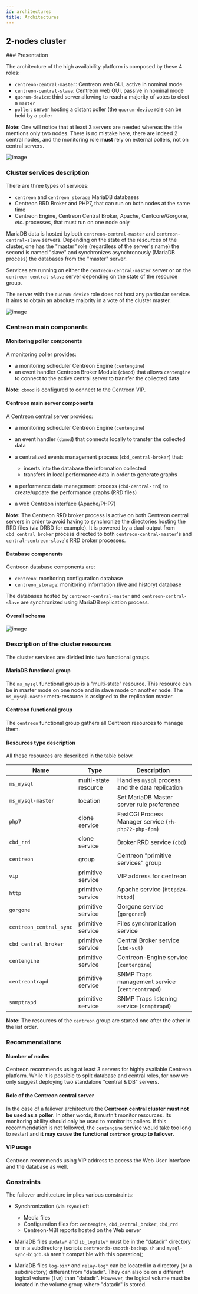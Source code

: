 ```yaml
---
id: architectures
title: Architectures
---
```


## 2-nodes cluster

### Presentation

The architecture of the high availability platform is composed by these 4 roles:

* `centreon-central-master`: Centreon web GUI, active in nominal mode
* `centreon-central-slave`: Centreon web GUI, passive in nominal mode
* `quorum-device`: third server allowing to reach a majority of votes to elect a `master`
* `poller`: server hosting a distant poller (the `quorum-device` role can be held by a poller

**Note:** One will notice that at least 3 servers are needed whereas the title mentions only two nodes. There is no mistake here, there are indeed 2 central nodes, and the monitoring role **must** rely on external pollers, not on central servers.

![image](assets/integrations/centreon-ha/cluster-2-nodes.png)

### Cluster services description

There are three types of services:

* `centreon` and `centreon_storage` MariaDB databases
* Centreon RRD Broker and PHP7, that can run on both nodes at the same time
* Centreon Engine, Centreon Central Broker, Apache, Centcore/Gorgone, *etc.* processes, that must run on one node only

MariaDB data is hosted by both `centreon-central-master` and `centreon-central-slave` servers. Depending on the state of the resources of the cluster, one has the "master" role (regardless of the server's name) the second is named "slave" and synchronizes asynchronously (MariaDB process) the databases from the "master" server.

Services are running on either the `centreon-central-master` server or on the `centreon-central-slave` server depending on the state of the resource group.

The server with the `quorum-device` role does not host any particular service. It aims to obtain an absolute majority in a vote of the cluster master.

![image](assets/integrations/centreon-ha/cluster_services_desc.png)

### Centreon main components

#### Monitoring poller components

A monitoring poller provides:

* a monitoring scheduler Centreon Engine (`centengine`)
* an event handler Centreon Broker Module (`cbmod`) that allows `centengine` to connect to the active central server to transfer the collected data

**Note:** `cbmod` is configured to connect to the Centreon VIP.

#### Centreon main server components

A Centreon central server provides:

* a monitoring scheduler Centreon Engine (`centengine`) 
* an event handler (`cbmod`) that connects locally to transfer the collected data
* a centralized events management process (`cbd_central-broker`) that:

    * inserts into the database the information collected
    * transfers in local performance data in order to generate graphs

* a performance data management process (`cbd-central-rrd`) to create/update the performance graphs (RRD files)
* a web Centreon interface (Apache/PHP7)

**Note:** The Centreon RRD broker process is active on both Centreon central servers in order to avoid having to synchronize the directories hosting the RRD files (via DRBD for example). It is powered by a dual-output from `cbd_central_broker` process directed to both `centreon-central-master`'s and `central-centreon-slave`'s RRD broker processes.

#### Database components

Centreon database components are:

* `centreon`: monitoring configuration database
* `centreon_storage`: monitoring information (live and history) database

The databases hosted by `centreon-central-master` and `centreon-central-slave` are synchronized using MariaDB replication process.

#### Overall schema

![image](assets/integrations/centreon-ha/cluster-2-nodes-architecture.png)

### Description of the cluster resources

The cluster services are divided into two functional groups.

#### MariaDB functional group

The `ms_mysql` functional group is a "multi-state" resource. This resource can be in master mode on one node and in slave mode on another node. The `ms_mysql-master` meta-resource is assigned to the replication master.

#### Centreon functional group

The `centreon` functional group gathers all Centreon resources to manage them. 

#### Resources type description

All these resources are described in the table below.

| Name | Type | Description |
| --- | --- | --- |
| `ms_mysql` | multi-state resource | Handles `mysql` process and the data replication |
| `ms_mysql-master` | location | Set MariaDB Master server rule preference |
| `php7` | clone service | FastCGI Process Manager service (`rh-php72-php-fpm`) |
| `cbd_rrd` | clone service | Broker RRD service (`cbd`) |
| `centreon` | group | Centreon "primitive services" group |
| `vip` | primitive service | VIP address for centreon |
| `http` | primitive service | Apache service (`httpd24-httpd`) |
| `gorgone` | primitive service | Gorgone service (`gorgoned`) |
| `centreon_central_sync` | primitive service | Files synchronization service |
| `cbd_central_broker` | primitive service | Central Broker service (`cbd-sql`) |
| `centengine` | primitive service | Centreon-Engine service (`centengine`) |
| `centreontrapd` | primitive service | SNMP Traps management service (`centreontrapd`) |
| `snmptrapd` | primitive service | SNMP Traps listening service (`snmptrapd`) |

**Note:** The resources of the `centreon` group are started one after the other in the list order.

### Recommendations

#### Number of nodes

Centreon recommends using at least 3 servers for highly available Centreon platform. While it is possible to split database and central roles, for now we only suggest deploying two standalone "central & DB" servers.

#### Role of the Centreon central server

In the case of a failover architecture the **Centreon central cluster must not be used as a poller**. In other words, it mustn't monitor resources. Its monitoring ability should only be used to monitor its pollers. If this recommendation is not followed, the `centengine` service would take too long to restart and **it may cause the functional `centreon` group to failover**.

#### VIP usage

Centreon recommends using VIP address to access the Web User Interface and the database as well.

### Constraints

The failover architecture implies various constraints:

* Synchronization (via `rsync`) of:

  * Media files
  * Configuration files for: `centengine`, `cbd_central_broker`, `cbd_rrd`
  * Centreon-MBI reports hosted on the Web server

* MariaDB files `ibdata*` and `ib_logfile*` must be in the "datadir" directory or in a subdirectory (scripts `centreondb-smooth-backup.sh` and `mysql-sync-bigdb.sh` aren't compatible with this operation);
* MariaDB files `log-bin*` and `relay-log*` can be located in a directory (or a subdirectory) different from "datadir". They can also be on a different logical volume (`lvm`) than "datadir". However, the logical volume must be located in the volume group where "datadir" is stored.

